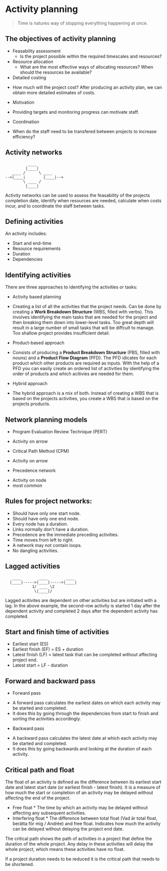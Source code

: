 # Activity planning

> Time is natures way of stopping everything happening at once.

## The objectives of activity planning
- Feasability assessment
  * Is the project possible within the required timescales and resources?
- Resource allocation
  * What are the most effective ways of allocating resources? When should
    the resources be available? 
- Detailed costing
 * How much will the project cost? After producing an activity plan, we can
   obtain more detailed estimates of costs.
- Motivation
 * Providing targets and monitoring progress can motivate staff.
- Coordination
 * When do the staff need to be transfered between projects to increase 
   efficiency?

## Activity networks

 ```
           ____  
          |____| 
    ____ /      \ ____
-->|____|        |____|-->
         \ ____ /
          |____|
 ```

 Activity networks can be used to assess the feasability of the projects completion
 date, identify when resources are needed, calculate when costs incur, and to coordinate
 the staff between tasks.

## Defining activities
  
  An activity includes:

  * Start and end-time
  * Resource requirements
  * Duration
  * Dependencies

## Identifying activities

  There are three approaches to identifying the activities or tasks:

  - Activity based planning
   * Creating a list of all the activities that the project needs. Can be done by creating 
     a **Work Breakdown Structure** (WBS, filled with verbs). This involves identifying the main tasks that are 
     needed for the project and then breaking them down into lower-level tasks. Too great depth
     will result in a large number of small tasks that will be diffcult to manage. Too shallow
     project provides insufficient detail.

  - Product-based approach
   * Consists of producing a **Product Breakdown Structure** (PBS, filled with nouns) and a **Product Flow Diagram** (PFD).
     The PFD idicates for each product which other products are required as inputs. With the help of a 
     PFD you can easily create an ordered list of activities by identifying the order of products and
     which acitivies are needed for them.

  - Hybrid approach
   * The hybrid approach is a mix of both. Instead of creating a WBS that is based on the projects 
     activities, you create a WBS that is based on the projects products.

## Network planning models
  
  - Program Evaluation Review Technique (PERT)
   * Activity on arrow
  - Critical Path Method (CPM)
   * Activity on arrow
  - Precedence network
   * Activity on node
   * most common

## Rules for project networks:
  
  * Should have only one start node.
  * Should have only one end node.
  * Every node has a duration.
  * Links normally don't have a duration.
  * Precedence are the immediate preceding activities.
  * Time moves from left to right.
  * A network may not contain loops.
  * No dangling activities.

## Lagged activities
  
```
   ____        ____        ____                                     
  |____|----->|____|----->|____|                                                
            1/ ____ \2                                 
             \|____|/                                   
```

Lagged acitivites are dependent on other activities but are initiated with a lag. In the above
example, the second-row activity is started 1 day after the dependent activity and completed 
2 days after the dependent activity has completed.

## Start and finish time of activities

  * Earliest start (ES)
  * Earliest finish (EF) = ES + duration
  * Latest finish (LF) = latest task that can be completed without affecting project end.
  * Latest start = LF - duration

## Forward and backward pass

  - Forward pass
   * A forward pass calculates the earliest dates on which each activity may be started and completed.
   * It does this by going through the dependencies from start to finish and sorting the activities
     accordingly.
  
  - Backward pass
   * A backward pass calculates the latest date at which each activity may be started and completed.
   * It does this by going backwards and looking at the duration of each activity.

## Critical path and float

The float of an activity is defined as the difference between its earliest start date and latest start date
(or earliest finish - latest finish).
It is a measure of how much the start or completion of an activity may be delayed without
affecting the end of the project.

   - Free float
    * The time by which an activity may be delayed without affecting any subsequent activities.
   - Interfering float
    * The difference between total float (Vad är total float, berätta för mig / Andrée) and free float. Indicates how much the activity can be
      delayed without delaying the project end date.

The critical path shows the path of activities in a project that define the duration of the whole
project. Any delay in these activities will delay the whole project, which means these activities
have no float.

If a project duration needs to be reduced it is the critical path that needs to be shortened. 
